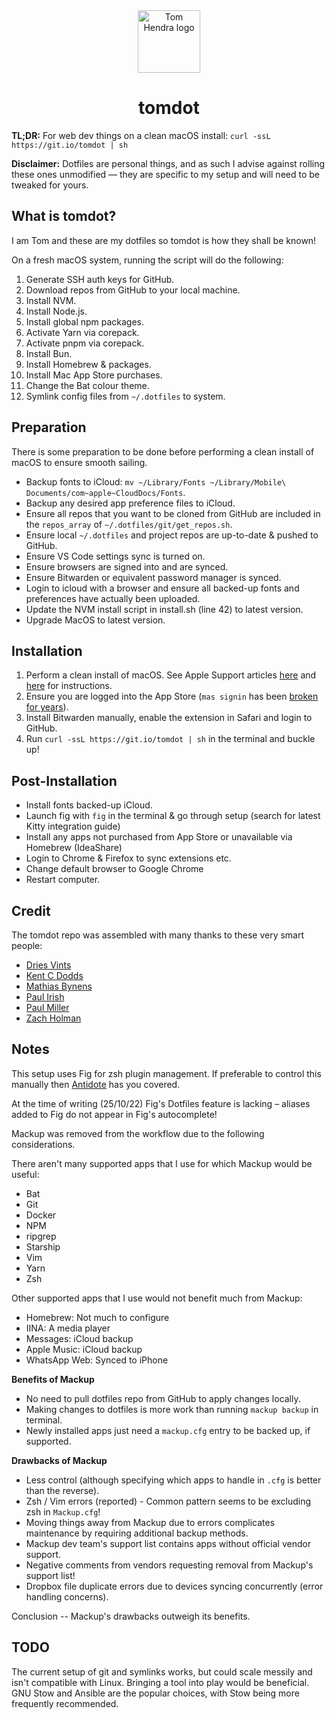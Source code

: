 <div align=center>
<img alt="Tom Hendra logo" src="https://res.cloudinary.com/tomhendra/image/upload/v1567091669/tomhendra-logo/tomhendra-logo-round-1024.png" width="100" />
<h1>tomdot</h1>
</div>

**TL;DR:** For web dev things on a clean macOS install: `curl -ssL https://git.io/tomdot | sh`

**Disclaimer:** Dotfiles are personal things, and as such I advise against rolling these ones unmodified — they are specific to my setup and will need to be tweaked for yours. 

## What is tomdot?

I am Tom and these are my dotfiles so tomdot is how they shall be known!

On a fresh macOS system, running the script will do the following:

1. Generate SSH auth keys for GitHub.
2. Download repos from GitHub to your local machine.
3. Install NVM.
4. Install Node.js.
5. Install global npm packages.
6. Activate Yarn via corepack.
7. Activate pnpm via corepack.
8. Install Bun.
9. Install Homebrew & packages.
10. Install Mac App Store purchases.
11. Change the Bat colour theme.
12. Symlink config files from `~/.dotfiles` to system.

## Preparation

There is some preparation to be done before performing a clean install of macOS to ensure smooth sailing.

- Backup fonts to iCloud: `mv ~/Library/Fonts ~/Library/Mobile\ Documents/com~apple~CloudDocs/Fonts`.
- Backup any desired app preference files to iCloud.
- Ensure all repos that you want to be cloned from GitHub are included in the `repos_array` of `~/.dotfiles/git/get_repos.sh`.
- Ensure local `~/.dotfiles` and project repos are up-to-date & pushed to GitHub.
- Ensure VS Code settings sync is turned on.
- Ensure browsers are signed into and are synced.
- Ensure Bitwarden or equivalent password manager is synced.
- Login to icloud with a browser and ensure all backed-up fonts and preferences have actually been uploaded.
- Update the NVM install script in install.sh (line 42) to latest version. 
- Upgrade MacOS to latest version. 

## Installation

1. Perform a clean install of macOS. See Apple Support articles [here](https://support.apple.com/en-gb/guide/mac-help/mh27903/mac) and [here](https://support.apple.com/en-us/HT204904) for instructions.
2. Ensure you are logged into the App Store (`mas signin` has been [broken for years](https://github.com/mas-cli/mas/issues/164)).
3. Install Bitwarden manually, enable the extension in Safari and login to GitHub.
4. Run `curl -ssL https://git.io/tomdot | sh` in the terminal and buckle up!

## Post-Installation

- Install fonts backed-up iCloud.
- Launch fig with `fig` in the terminal & go through setup (search for latest Kitty integration guide)
- Install any apps not purchased from App Store or unavailable via Homebrew (IdeaShare)
- Login to Chrome & Firefox to sync extensions etc.
- Change default browser to Google Chrome
- Restart computer.

## Credit

The tomdot repo was assembled with many thanks to these very smart people:

- [Dries Vints](https://github.com/driesvints/dotfiles)
- [Kent C Dodds](https://github.com/kentcdodds/dotfiles)
- [Mathias Bynens](https://github.com/mathiasbynens/dotfiles)
- [Paul Irish](https://github.com/paulirish/dotfiles)
- [Paul Miller](https://github.com/paulmillr/dotfiles)
- [Zach Holman](https://github.com/holman/dotfiles)

## Notes
This setup uses Fig for zsh plugin management. If preferable to control this manually then [Antidote](https://getantidote.github.io) has you covered. 

At the time of writing (25/10/22) Fig's Dotfiles feature is lacking – aliases added to Fig do not appear in Fig's autocomplete!

Mackup was removed from the workflow due to the following considerations. 

There aren't many supported apps that I use for which Mackup would be useful:

- Bat
- Git
- Docker
- NPM
- ripgrep
- Starship
- Vim
- Yarn
- Zsh

Other supported apps that I use would not benefit much from Mackup:

- Homebrew: Not much to configure
- IINA: A media player
- Messages: iCloud backup
- Apple Music: iCloud backup
- WhatsApp Web: Synced to iPhone

**Benefits of Mackup**

- No need to pull dotfiles repo from GitHub to apply changes locally.
- Making changes to dotfiles is more work than running `mackup backup` in terminal. 
- Newly installed apps just need a `mackup.cfg` entry to be backed up, if supported. 

**Drawbacks of Mackup**

- Less control (although specifying which apps to handle in `.cfg` is better than the reverse).
- Zsh / Vim errors (reported) - Common pattern seems to be excluding zsh in `Mackup.cfg`! 
- Moving things away from Mackup due to errors complicates maintenance by requiring additional backup methods.
- Mackup dev team's support list contains apps without official vendor support. 
- Negative comments from vendors requesting removal from Mackup's support list!
- Dropbox file duplicate errors due to devices syncing concurrently (error handling concerns).

Conclusion -- Mackup's drawbacks outweigh its benefits. 

## TODO

The current setup of git and symlinks works, but could scale messily and isn't compatible with Linux. 
Bringing a tool into play would be beneficial. 
GNU Stow and Ansible are the popular choices, with Stow being more frequently recommended. 
